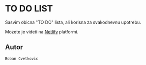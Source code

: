 # **TO DO LIST**

Sasvim obicna "TO DO" lista, ali korisna za svakodnevnu upotrebu.

Mozete je videti na [Netlify](https://sad-poitras-f3fd27.netlify.com) platformi.

## Autor

    Boban Cvetkovic
